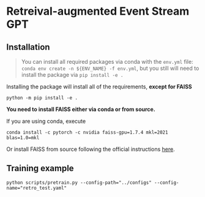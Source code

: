 # Retreival-augmented Event Stream GPT

## Installation

> You can install all required packages via conda with the `env.yml` file: `conda env create -n ${ENV_NAME} -f env.yml`, but you still will need to install the package via `pip install -e .`

Installing the package will install all of the requirements, **except for FAISS**
```
python -m pip install -e .
```

**You need to install FAISS either via conda or from source.**

If you are using conda, execute
```
conda install -c pytorch -c nvidia faiss-gpu=1.7.4 mkl=2021 blas=1.0=mkl
```

Or install FAISS from source following the official instructions [here](https://github.com/facebookresearch/faiss/blob/main/INSTALL.md).

## Training example

```
python scripts/pretrain.py --config-path="../configs" --config-name="retro_test.yaml"
```
